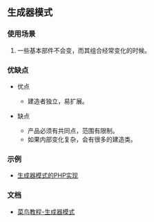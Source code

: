## 生成器模式

### 使用场景

1. 一些基本部件不会变，而其组合经常变化的时候。

### 优缺点
* 优点
  * 建造者独立，易扩展。

* 缺点
  * 产品必须有共同点，范围有限制。
  * 如果内部变化复杂，会有很多的建造类。

### 示例
* [生成器模式的PHP实现](https://github.com/suvllian/learning/tree/master/PHP/design-patterns/factory)

### 文档
* [菜鸟教程-生成器模式](https://www.runoob.com/design-pattern/builder-pattern.html)